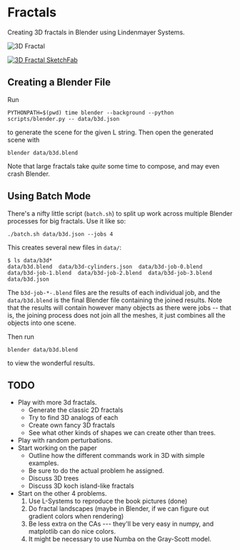 # Fractals

Creating 3D fractals in Blender using Lindenmayer Systems.

![3D Fractal](https://i.imgur.com/gQPLXAE.jpg)

[![3D Fractal SketchFab](https://i.imgur.com/oARGCvv.png)](https://sketchfab.com/3d-models/b3d-2317c1f611e14369b7a3b83e29be676b)

## Creating a Blender File

Run

```shell
PYTHONPATH=$(pwd) time blender --background --python scripts/blender.py -- data/b3d.json
```

to generate the scene for the given L string. Then open the generated scene with

```shell
blender data/b3d.blend
```

Note that large fractals take *quite* some time to compose, and may even crash Blender.

## Using Batch Mode

There's a nifty little script (`batch.sh`) to split up work across multiple Blender processes for big
fractals.
Use it like so:

```shell
./batch.sh data/b3d.json --jobs 4
```

This creates several new files in `data/`:

```shell
$ ls data/b3d*
data/b3d.blend  data/b3d-cylinders.json  data/b3d-job-0.blend  data/b3d-job-1.blend  data/b3d-job-2.blend  data/b3d-job-3.blend  data/b3d.json
```

The `b3d-job-*-.blend` files are the results of each individual job, and the `data/b3d.blend` is the
final Blender file containing the joined results.
Note that the results will contain however many objects as there were jobs -- that is, the joining process
does not join all the meshes, it just combines all the objects into one scene.

Then run

```shell
blender data/b3d.blend
```

to view the wonderful results.

## TODO

* Play with more 3d fractals.
  * Generate the classic 2D fractals
  * Try to find 3D analogs of each
  * Create own fancy 3D fractals
  * See what other kinds of shapes we can create other than trees.
* Play with random perturbations.
* Start working on the paper
  * Outline how the different commands work in 3D with simple examples.
  * Be sure to do the actual problem he assigned.
  * Discuss 3D trees
  * Discuss 3D koch island-like fractals
* Start on the other 4 problems.
  1. Use L-Systems to reproduce the book pictures (done)
  2. Do fractal landscapes (maybe in Blender, if we can figure out gradient colors when rendering)
  3. Be less extra on the CAs --- they'll be very easy in numpy, and matplotlib can do nice colors.
  4. It might be necessary to use Numba on the Gray-Scott model.
